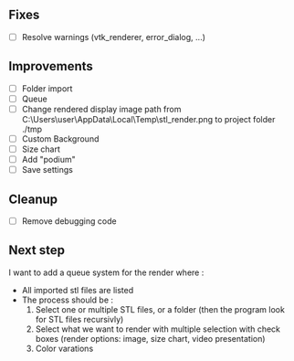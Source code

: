 ## Fixes

- [ ] Resolve warnings (vtk_renderer, error_dialog, ...)

## Improvements

- [ ] Folder import
- [ ] Queue
- [ ] Change rendered display image path from C:\Users\user\AppData\Local\Temp\stl_render.png to project folder ./tmp
- [ ] Custom Background
- [ ] Size chart
- [ ] Add "podium"
- [ ] Save settings

## Cleanup

- [ ] Remove debugging code

## Next step

I want to add a queue system for the render where :

- All imported stl files are listed
- The process should be :
  1. Select one or multiple STL files, or a folder (then the program look for STL files recursivly)
  2. Select what we want to render with multiple selection with check boxes (render options: image, size chart, video presentation)
  3. Color varations
